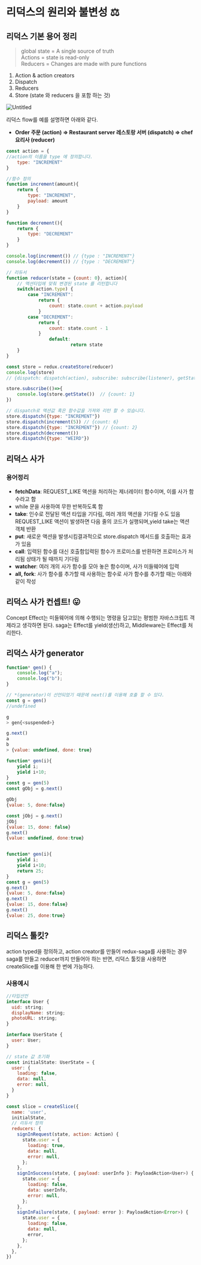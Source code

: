 # 리덕스의 원리와 불변성 ⚖️

## 리덕스 기본 용어 정리
> global state = A single source of truth <br />
> Actions = state is read-only <br />
> Reducers = Changes are made with pure functions

1. Action & action creators
2. Dispatch
3. Reducers
4. Store (state 와 reducers 을 포함 하는 것)

![Untitled](https://user-images.githubusercontent.com/61695175/125471256-869c1b29-d8b5-4ce9-8dad-95c80d06e23f.png)

리덕스 flow를 예를 설명하면 아래와 같다.
* **Order 주문 (action) ⇒ Restaurant server 레스토랑 서버 (dispatch) ⇒ chef 요리사 (reducer)**

```javascript
const action = {
//action의 이름을 type 에 정의합니다.
	type: "INCREMENT"
}
```

```javascript
//함수 정의
function increment(amount){
	return {
		type: "INCREMENT",
		payload: amount
	}
}

function decrement(){
	return {
		type: "DECREMENT"
	}
}

console.log(increment()) // {type : "INCREMENT"}
console.log(decrement()) // {type : "DECREMENT"}
```


```javascript
// 리듀서
function reducer(state = {count: 0}, action){
	// 액션타입에 맞춰 변경된 state 를 리턴합니다
	switch(action.type) {
        case "INCREMENT":
            return {
                count: state.count + action.payload
            }
        case "DECREMENT":
            return {
                count: state.count - 1
            }
				default:
						return state
    }
}

const store = redux.createStore(reducer)
console.log(store)
// {dispatch: dispatch(action), subscribe: subscribe(listener), getState: getState(), replaceReducer: replaceReducer(nextReducer)}

store.subscribe(()=>{
	console.log(store.getState())  // {count: 1}
})

// dispatch로 액션값 혹은 함수값을 가져와 리턴 할 수 있습니다.
store.dispatch({type: "INCREMENT"}) 
store.dispatch(increment(5)) // {count: 6}
store.dispatch({type: "INCREMENT"}) // {count: 2}
store.dispatch(decrement())
store.dispatch({type: "WEIRD"})
```

## 리덕스 사가
### 용어정리

- **fetchData**: REQUEST_LIKE 액션을 처리하는 제너레이터 함수이며, 이를 사가 함수라고 함
- while 문을 사용하여 무한 반복하도록 함
- **take**: 인수로 전달된 액션 타입을 기다림, 여러 개의 액션을 기다릴 수도 있음REQUEST_LIKE 액션이 발생하면 다음 줄의 코드가 실행되며,yield take는 액션 객체 반환
- **put**: 새로운 액션을 발생시킴결과적으로 store.dispatch 메서드를 호출하는 효과가 있음
- **call**: 입력된 함수를 대신 호출함입력된 함수가 프로미스를 반환하면 프로미스가 처리됨 상태가 될 때까지 기다림
- **watcher**: 여러 개의 사가 함수를 모아 놓은 함수이며, 사가 미들웨어에 입력
- **all, fork**: 사가 함수를 추가할 때 사용하는 함수로 사가 함수를 추가할 때는 아래와 같이 작성

## 리덕스 사가 컨셉트! 😛
Concept
Effect는 미들웨어에 의해 수행되는 명령을 담고있는 평범한 자바스크립트 객제라고 생각하면 된다.
saga는 Effect를 yield(생산)하고, Middleware는 Effect를 처리한다.

## 리덕스 사가 generator
```javascript
function* gen() {
	console.log("a");
	console.log("b");
}

// *(generator)이 선언되었기 때문에 next()를 이용해 호출 할 수 있다.
const g = gen()
//undefined

g
> gen{<suspended>}

g.next()
a
b
> {value: undefined, done: true}
```

```javascript
function* gen(i){
	yield i;
	yield i+10;
}
const g = gen(5)
const gObj = g.next()

gObj
{value: 5, done:false}

const jObj = g.next()
jObj 
{value: 15, done: false}
g.next()
{value: undefined, done:true}
```

```javascript

function* gen(i){
	yield i;
	yield i+10;
	return 25;
}
const g = gen(5)
g.next()
{value: 5, done:false}
g.next()
{value: 15, done:false}
g.next()
{value: 25, done:true}
```

## 리덕스 툴킷?
action typed을 정의하고, action creator를 만들어 redux-saga를 사용하는 경우 saga를 만들고
reducer까지 만들어아 하는 반면, 리덕스 툴킷을 사용하면 createSlice를 이용해 한 번에 가능하다.

### 사용예시 
```javascript
//타입선언
interface User {
  uid: string;
  displayName: string;
  photoURL: string;
}

interface UserState {
  user: User;
}

// state 값 초기화
const initialState: UserState = {
  user: {
    loading: false,
    data: null,
    error: null,
  }
}

const slice = createSlice({
  name: 'user',
  initialState,
  // 리듀서 정의
  reducers: {
    signInRequest(state, action: Action) {
      state.user = {
        loading: true,
        data: null,
        error: null,
      };
    },
    signInSuccess(state, { payload: userInfo }: PayloadAction<User>) {
      state.user = {
        loading: false,
        data: userInfo,
        error: null,
      };
    },
    signInFailure(state, { payload: error }: PayloadAction<Error>) {
      state.user = {
        loading: false,
        data: null,
        error,
      };
    },
  },
})    
```




